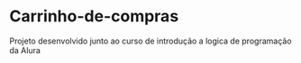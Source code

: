# Carrinho-de-compras
Projeto desenvolvido junto ao curso de introdução a logica de programação da Alura
